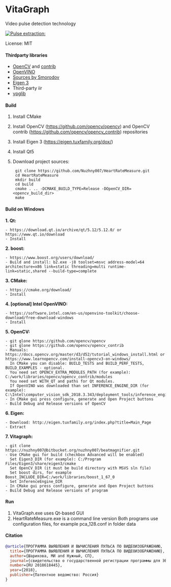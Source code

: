 # VitaGraph

Video pulse detection technology

[![Pulse extraction:](https://img.youtube.com/vi/8ZOPl2qWZD8/0.jpg)](https://youtu.be/8ZOPl2qWZD8)

License: MIT

#### Thirdparty libraries
* [OpenCV](https://github.com/opencv/opencv) and [contrib](https://github.com/opencv/opencv_contrib)
* [OpenVINO](https://github.com/opencv/dldt)
* [Sources by Smorodov](http://www.compvision.ru/forum/index.php?/topic/1512-%D0%B8%D0%B7%D0%BC%D0%B5%D1%80%D0%B8%D1%82%D0%B5%D0%BB%D1%8C-%D0%BF%D1%83%D0%BB%D1%8C%D1%81%D0%B0-%D0%BF%D0%BE-%D0%B8%D0%B7%D0%BE%D0%B1%D1%80%D0%B0%D0%B6%D0%B5%D0%BD%D0%B8%D1%8E-%D1%83%D1%87%D0%B0%D1%81%D1%82%D0%BA%D0%B0-%D0%BA%D0%BE%D0%B6%D0%B8/)
* [Eigen 3](https://eigen.tuxfamily.org/dox/)
* Third-party iir
* [vpglib](https://github.com/pi-null-mezon/vpglib)

#### Build

1. Install CMake
2. Install OpenCV (https://github.com/opencv/opencv) and OpenCV contrib (https://github.com/opencv/opencv_contrib) repositories
3. Install Eigen 3 (https://eigen.tuxfamily.org/dox/)
4. Install Qt5
5. Download project sources:
      
        git clone https://github.com/Nuzhny007/HeartRateMeasure.git
        cd HeartRateMeasure
        mkdir build
        cd build
        cmake . .. -DCMAKE_BUILD_TYPE=Release -DOpenCV_DIR=<opencv_build_dir>
        make

#### Build on Windows

**1. Qt:**
     
    - https://download.qt.io/archive/qt/5.12/5.12.0/ or https://www.qt.io/download
    - Install


**2. boost:**

    - https://www.boost.org/users/download/
    - Build and install: b2.exe -j8 toolset=msvc address-model=64 architecture=x86 link=static threading=multi runtime-link=static,shared --build-type=complete

**3. CMake:**

    - https://cmake.org/download/
    - Install

**4. [optional] Intel OpenVINO:**

    - https://software.intel.com/en-us/openvino-toolkit/choose-download/free-download-windows
    - Install

**5. OpenCV:**
   
    - git glone https://github.com/opencv/opencv
    - git glone https://github.com/opencv/opencv_contrib
    - Manuals: https://docs.opencv.org/master/d3/d52/tutorial_windows_install.html or https://www.learnopencv.com/install-opencv3-on-windows/
      In CMake you can disable: BUILD_TESTS and BUILD_PERF_TESTS, BUILD_EXAMPLES - optional.
      You need set OPENCV_EXTRA_MODULES_PATH (for example): C:/work/libraries/opencv/opencv_contrib/modules
      You need set WITH_QT and paths for Qt modules. 
      If OpenVINO was downloaded than set INFERENCE_ENGINE_DIR (for example): C:\Intel\computer_vision_sdk_2018.3.343/deployment_tools/inference_engine/share
    - In CMake gui press configure, generate and Open Project buttons
    - Build Debug and Release versions of OpenCV

**6. Eigen:**

    - Download: http://eigen.tuxfamily.org/index.php?title=Main_Page
    - Extract

**7. Vitagraph:**

    - git clone https://nuzhny007@bitbucket.org/nuzhny007/beatmagnifier.git
    - Use CMake gui for build (checkbox Advanced will be enabled)
      Set Eigen3_DIR (for example): C:/Program Files/Eigen3/share/eigen3/cmake
      Set OpenCV_DIR (it must be build directory with MSVS sln file)
      Set boost dirs, for example Boost_INCLUDE_DIR=C:/work/libraries/boost_1_67_0
      Set InferenceEngine_DIR
    - In CMake gui press configure, generate and Open Project buttons
    - Build Debug and Release versions of program
 

#### Run

1. VitaGraph.exe uses Qt-based GUI
2. HeartRateMeasure.exe is a command line version
Both programs use configuration files, for example pca_128.conf in folder data

#### Citation

```bibtex
@article{ПРОГРАММА ВЫЯВЛЕНИЯ И ВЫЧИСЛЕНИЯ ПУЛЬСА ПО ВИДЕОИЗОБРАЖЕНИЮ,
  title={ПРОГРАММА ВЫЯВЛЕНИЯ И ВЫЧИСЛЕНИЯ ПУЛЬСА ПО ВИДЕОИЗОБРАЖЕНИЮ},
  author={Шарикова, МИ and Нужный, СП},
  journal={свидетельство о государственной регистрации программы для ЭВМ},
  number={RU 2018618445},
  year={2018},
  publisher={Патентное ведомство: Россия}
}
```
